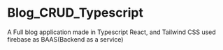 # Blog_CRUD_Typescript
A Full blog application made in Typescript React, and Tailwind CSS used firebase as BAAS(Backend as a service)
